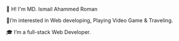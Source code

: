 👀 H! I'm MD. Ismail Ahammed Roman

🚦I’m interested in Web developing, Playing Video Game & Traveling.

🎓 I’m a  full-stack Web Developer.
